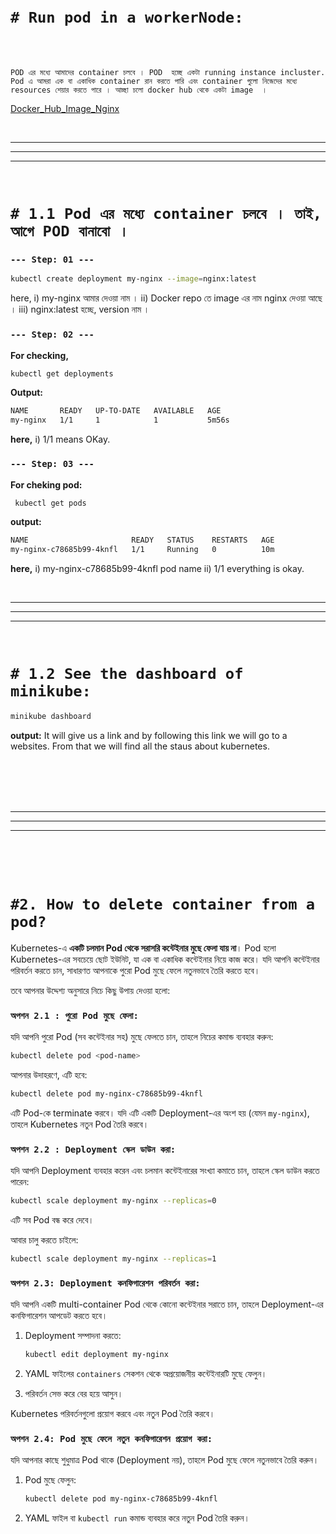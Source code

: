 
<br>
<br>

# `# Run pod in a workerNode: `

<br>
<br>

`POD এর মধ্যে আমাদের container চলবে । POD  হচ্ছে একটা running instance incluster.`
`Pod এ আমরা এক বা একাধিক container রান করতে পারি এবং container গুলো নিজেদের মধ্যে resources শেয়ার করতে পারে । আচ্ছা চলো docker hub থেকে একটা image  । `


[Docker_Hub_Image_Nginx](https://hub.docker.com/_/nginx)

<br>

---
---
---

<br>


# `# 1.1 Pod এর মধ্যে container চলবে । তাই, আগে POD বানাবো । `



### `--- Step: 01 ---`
```bash
kubectl create deployment my-nginx --image=nginx:latest
```
here,
i) my-nginx আমার দেওয়া নাম । 
ii) Docker repo তে image এর নাম nginx দেওয়া আছে । 
iii) nginx:latest হচ্ছে, version নাম । 




### `--- Step: 02 ---`
**For checking,**

```bash
kubectl get deployments
```
**Output:**
```css
NAME       READY   UP-TO-DATE   AVAILABLE   AGE
my-nginx   1/1     1            1           5m56s
```
**here,** 
i) 1/1 means OKay.



### `--- Step: 03 ---`
**For cheking pod:**

```bash
 kubectl get pods 
```

**output:**
```css
NAME                       READY   STATUS    RESTARTS   AGE
my-nginx-c78685b99-4knfl   1/1     Running   0          10m
```
**here,**
i) my-nginx-c78685b99-4knfl pod name
ii) 1/1 everything is okay.

<br>

---
---
---

<br>

# `# 1.2 See the dashboard of minikube: `

```bash
minikube dashboard
```
**output:**
It will give us a link and by following this link we will go to a websites.
From that we will find all the staus about kubernetes.

<br>
<br>
<br>
<br>

---
---
---

<br>
<br>
<br>

# `#2. How to delete container from a pod?  `


Kubernetes-এ **একটি চলমান Pod থেকে সরাসরি কন্টেইনার মুছে ফেলা যায় না**। Pod হলো Kubernetes-এর সবচেয়ে ছোট ইউনিট, যা এক বা একাধিক কন্টেইনার নিয়ে কাজ করে। যদি আপনি কন্টেইনার পরিবর্তন করতে চান, সাধারণত আপনাকে পুরো Pod মুছে ফেলে নতুনভাবে তৈরি করতে হবে।

তবে আপনার উদ্দেশ্য অনুসারে নিচে কিছু উপায় দেওয়া হলো:

### `অপশন 2.1 : পুরো Pod মুছে ফেলা:`
যদি আপনি পুরো Pod (সব কন্টেইনার সহ) মুছে ফেলতে চান, তাহলে নিচের কমান্ড ব্যবহার করুন:

```bash
kubectl delete pod <pod-name>
```

আপনার উদাহরণে, এটি হবে:

```bash
kubectl delete pod my-nginx-c78685b99-4knfl
```

এটি Pod-কে terminate করবে। যদি এটি একটি Deployment-এর অংশ হয় (যেমন `my-nginx`), তাহলে Kubernetes নতুন Pod তৈরি করবে।

### `অপশন 2.2 : Deployment স্কেল ডাউন করা:`
যদি আপনি Deployment ব্যবহার করেন এবং চলমান কন্টেইনারের সংখ্যা কমাতে চান, তাহলে স্কেল ডাউন করতে পারেন:

```bash
kubectl scale deployment my-nginx --replicas=0
```

এটি সব Pod বন্ধ করে দেবে।

আবার চালু করতে চাইলে:

```bash
kubectl scale deployment my-nginx --replicas=1
```

### `অপশন 2.3: Deployment কনফিগারেশন পরিবর্তন করা:`
যদি আপনি একটি multi-container Pod থেকে কোনো কন্টেইনার সরাতে চান, তাহলে Deployment-এর কনফিগারেশন আপডেট করতে হবে।

1. Deployment সম্পাদনা করতে:

   ```bash
   kubectl edit deployment my-nginx
   ```

2. YAML ফাইলের `containers` সেকশন থেকে অপ্রয়োজনীয় কন্টেইনারটি মুছে ফেলুন।
3. পরিবর্তন সেভ করে বের হয়ে আসুন।

Kubernetes পরিবর্তনগুলো প্রয়োগ করবে এবং নতুন Pod তৈরি করবে।

### `অপশন 2.4: Pod মুছে ফেলে নতুন কনফিগারেশন প্রয়োগ করা:`
যদি আপনার কাছে শুধুমাত্র Pod থাকে (Deployment নয়), তাহলে Pod মুছে ফেলে নতুনভাবে তৈরি করুন।

1. Pod মুছে ফেলুন:

   ```bash
   kubectl delete pod my-nginx-c78685b99-4knfl
   ```

2. YAML ফাইল বা `kubectl run` কমান্ড ব্যবহার করে নতুন Pod তৈরি করুন।



